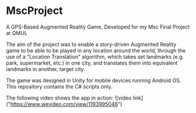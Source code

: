 # MscProject
A GPS-Based Augmented Reality Game, Developed for my Msc Final Project at QMUL

The aim of the project was to enable a story-driven Augmented Reality game to be able to be played in any location around the world, through the use of a "Location Translation" algorithm, which takes set landmarks (e.g. park, supermarket, etc.) in one city, and translates them into equivalent landmarks in another, target city.

The game was designed in Unity for mobile devices running Android OS. This repository contains the C# scripts only.

The following video shows the app in action: ![video link] ("https://www.wevideo.com/view/1193995046")
